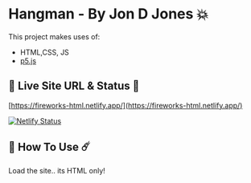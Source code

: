 # Hangman - By Jon D Jones 💥

This project makes uses of:

- HTML,CSS, JS
- [p5.js](https://p5js.org/)

## 👻 Live Site URL & Status 👺

[https://fireworks-html.netlify.app/](https://fireworks-html.netlify.app/)

[![Netlify Status](https://api.netlify.com/api/v1/badges/d326b639-b575-49f4-9c81-a0ca31b76f71/deploy-status)](https://app.netlify.com/sites/fireworks-html/deploys)

## 👾 How To Use ☄️

Load the site.. its HTML only!

